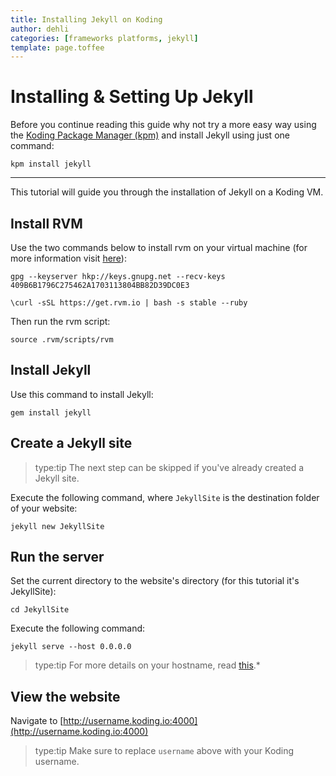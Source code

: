```yaml
---
title: Installing Jekyll on Koding
author: dehli
categories: [frameworks platforms, jekyll]
template: page.toffee
---
```


# Installing & Setting Up Jekyll

Before you continue reading this guide why not try a more easy way using the [Koding Package Manager (kpm)](http://learn.koding.com/guides/getting-started-kpm/) and install Jekyll using just one command:

```
kpm install jekyll
```

***

This tutorial will guide you through the installation of Jekyll on a Koding VM.

## Install RVM
Use the two commands below to install rvm on your virtual machine (for more information visit [here](https://rvm.io/rvm/install)):
```
gpg --keyserver hkp://keys.gnupg.net --recv-keys 409B6B1796C275462A1703113804BB82D39DC0E3

\curl -sSL https://get.rvm.io | bash -s stable --ruby
```

Then run the rvm script:
```
source .rvm/scripts/rvm
```

## Install Jekyll

Use this command to install Jekyll:
```
gem install jekyll
```

## Create a Jekyll site
> type:tip
>  The next step can be skipped if you've already created a Jekyll site.

Execute the following command, where `JekyllSite` is the destination folder of your website:
```
jekyll new JekyllSite
```
## Run the server

Set the current directory to the website's directory (for this tutorial it's JekyllSite):
```
cd JekyllSite
```

Execute the following command:
```
jekyll serve --host 0.0.0.0
```
> type:tip
> For more details on your hostname, read [this](http://learn.koding.com/guides/what-happened-to-127-0-0-1/).*

## View the website

Navigate to [http://username.koding.io:4000](http://username.koding.io:4000)
> type:tip
> Make sure to replace `username` above with your Koding username.
